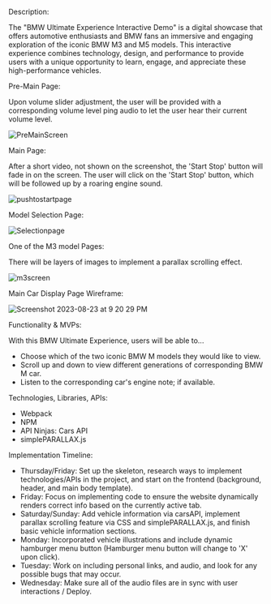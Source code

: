 Description:

The "BMW Ultimate Experience Interactive Demo" is a digital showcase that offers automotive enthusiasts and BMW fans an immersive and engaging exploration of the iconic BMW M3 and M5 models. This interactive experience combines technology, design, and performance to provide users with a unique opportunity to learn, engage, and appreciate these high-performance vehicles.

Pre-Main Page:

Upon volume slider adjustment, the user will be provided with a corresponding volume level ping audio to let the user hear their current volume level.

![PreMainScreen](https://github.com/seanieboi6687/JSP_BmwExperience/assets/101304652/68dc6322-f61f-4ddd-a68a-9550fe96e777)

Main Page:

After a short video, not shown on the screenshot, the 'Start Stop' button will fade in on the screen. The user will click on the 'Start Stop' button, which will be followed up by a roaring engine sound.

![pushtostartpage](https://github.com/seanieboi6687/JSP_BmwExperience/assets/101304652/dcfc8074-63c8-4309-b3f5-870c76748cde)

Model Selection Page:

![Selectionpage](https://github.com/seanieboi6687/JSP_BmwExperience/assets/101304652/bb75fe6b-44e5-49a5-a332-ac61fe289064)

One of the M3 model Pages:

There will be layers of images to implement a parallax scrolling effect.

![m3screen](https://github.com/seanieboi6687/JSP_BmwExperience/assets/101304652/6dd64838-5538-4582-b539-87856a865c83)

Main Car Display Page Wireframe:

![Screenshot 2023-08-23 at 9 20 29 PM](https://github.com/seanieboi6687/JSP_BmwExperience/assets/101304652/65ba2cc4-1df3-4930-bb3d-86c77b8b4b29)

Functionality & MVPs:

With this BMW Ultimate Experience, users will be able to...
- Choose which of the two iconic BMW M models they would like to view.
- Scroll up and down to view different generations of corresponding BMW M car.
- Listen to the corresponding car's engine note; if available.

Technologies, Libraries, APIs:

- Webpack
- NPM
- API Ninjas: Cars API
- simplePARALLAX.js

Implementation Timeline:
- Thursday/Friday: Set up the skeleton, research ways to implement technologies/APIs in the project, and start on the frontend (background, header, and main body template).
- Friday: Focus on implementing code to ensure the website dynamically renders correct info based on the currently active tab.
- Saturday/Sunday: Add vehicle information via carsAPI, implement parallax scrolling feature via CSS and simplePARALLAX.js, and finish basic vehicle information sections.
- Monday: Incorporated vehicle illustrations and include dynamic hamburger menu button (Hamburger menu button will change to 'X' upon click).
- Tuesday: Work on including personal links, and audio, and look for any possible bugs that may occur.
- Wednesday: Make sure all of the audio files are in sync with user interactions / Deploy.

